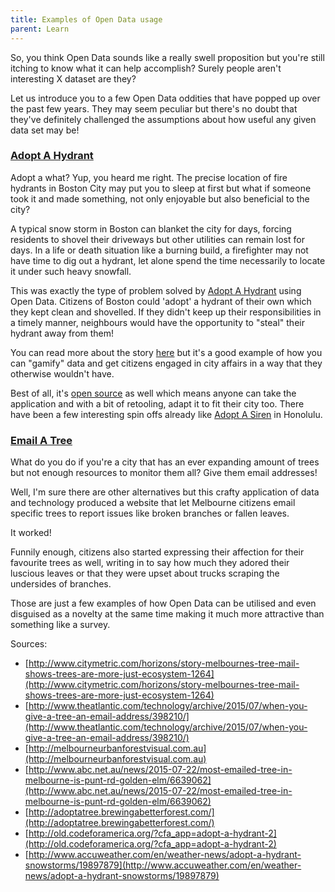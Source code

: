 ```yaml
---
title: Examples of Open Data usage
parent: Learn
---
```


So, you think Open Data sounds like a really swell proposition but you're still itching to know what it can help accomplish? Surely people aren't interesting X dataset are they?

Let us introduce you to a few Open Data oddities that have popped up over the past few years. They may seem peculiar but there's no doubt that they've definitely challenged the assumptions about how useful any given data set may be!

### [Adopt A Hydrant](http://www.adoptahydrant.org/)

Adopt a what? Yup, you heard me right. The precise location of fire hydrants in Boston City may put you to sleep at first but what if someone took it and made something, not only enjoyable but also beneficial to the city?

A typical snow storm in Boston can blanket the city for days, forcing residents to shovel their driveways but other utilities can remain lost for days. In a life or death situation like a burning build, a firefighter may not have time to dig out a hydrant, let alone spend the time necessarily to locate it under such heavy snowfall.

This was exactly the type of problem solved by [Adopt A Hydrant](http://www.adoptahydrant.org/) using Open Data. Citizens of Boston could 'adopt' a hydrant of their own which they kept clean and shovelled. If they didn't keep up their responsibilities in a timely manner, neighbours would have the opportunity to "steal" their hydrant away from them!

You can read more about the story [here](http://www.accuweather.com/en/weather-news/adopt-a-hydrant-snowstorms/19897879) but it's a good example of how you can "gamify" data and get citizens engaged in city affairs in a way that they otherwise wouldn't have.

Best of all, it's [open source](https://github.com/codeforamerica/adopt-a-hydrant) as well which means anyone can take the application and with a bit of retooling, adapt it to fit their city too. There have been a few interesting spin offs already like [Adopt A Siren](http://sirens.honolulu.gov/) in Honolulu.

### [Email A Tree](http://www.theatlantic.com/technology/archive/2015/07/when-you-give-a-tree-an-email-address/398210/)

What do you do if you're a city that has an ever expanding amount of trees but not enough resources to monitor them all? Give them email addresses!

Well, I'm sure there are other alternatives but this crafty application of data and technology produced a website that let Melbourne citizens email specific trees to report issues like broken branches or fallen leaves.

It worked!

Funnily enough, citizens also started expressing their affection for their favourite trees as well, writing in to say how much they adored their luscious leaves or that they were upset about trucks scraping the undersides of branches.

Those are just a few examples of how Open Data can be utilised and even disguised as a novelty at the same time making it much more attractive than something like a survey.

Sources:

  - [http://www.citymetric.com/horizons/story-melbournes-tree-mail-shows-trees-are-more-just-ecosystem-1264](http://www.citymetric.com/horizons/story-melbournes-tree-mail-shows-trees-are-more-just-ecosystem-1264)
  - [http://www.theatlantic.com/technology/archive/2015/07/when-you-give-a-tree-an-email-address/398210/](http://www.theatlantic.com/technology/archive/2015/07/when-you-give-a-tree-an-email-address/398210/)
  - [http://melbourneurbanforestvisual.com.au](http://melbourneurbanforestvisual.com.au)
  - [http://www.abc.net.au/news/2015-07-22/most-emailed-tree-in-melbourne-is-punt-rd-golden-elm/6639062](http://www.abc.net.au/news/2015-07-22/most-emailed-tree-in-melbourne-is-punt-rd-golden-elm/6639062)
  - [http://adoptatree.brewingabetterforest.com/](http://adoptatree.brewingabetterforest.com/)
  - [http://old.codeforamerica.org/?cfa_app=adopt-a-hydrant-2](http://old.codeforamerica.org/?cfa_app=adopt-a-hydrant-2)
  - [http://www.accuweather.com/en/weather-news/adopt-a-hydrant-snowstorms/19897879](http://www.accuweather.com/en/weather-news/adopt-a-hydrant-snowstorms/19897879)
